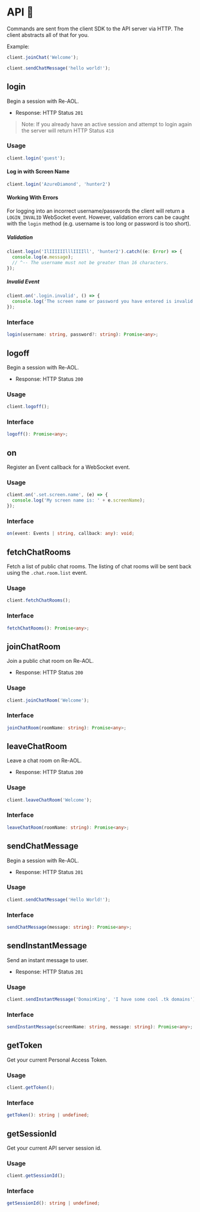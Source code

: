 # API 🔌
Commands are sent from the client SDK to the API server via HTTP. The client abstracts all of that for you.

Example:

```js
client.joinChat('Welcome');

client.sendChatMessage('hello world!');
```

## login
Begin a session with Re-AOL. 
* Response: HTTP Status `201`
> Note: If you already have an active session and attempt to login again the server will return HTTP Status `418`

### Usage
```js
client.login('guest');
```
#### Log in with Screen Name
```js
client.login('AzureDiamond', 'hunter2')
```

#### Working With Errors
For logging into an incorrect username/passwords the client will return a `LOGIN_INVALID` WebSocket event. However, validation errors can be caught with the `login` method (e.g. username is too long or password is too short).
##### Validation
```typescript
client.login('IlIIIIIIlllIIIIll', 'hunter2').catch((e: Error) => {
  console.log(e.message); 
  // ^-- The username must not be greater than 16 characters.
});
```
##### Invalid Event
```typescript
client.on('.login.invalid', () => {
  console.log('The screen name or password you have entered is invalid.');
});
```
### Interface
```typescript
login(username: string, password?: string): Promise<any>;
```

## logoff
Begin a session with Re-AOL. 
* Response: HTTP Status `200`
### Usage
```js
client.logoff();
```
### Interface
```typescript
logoff(): Promise<any>;
```

## on
Register an Event callback for a WebSocket event.
### Usage
```js
client.on('.set.screen.name', (e) => {
  console.log('My screen name is: ' + e.screenName);
});
```
### Interface
```typescript
on(event: Events | string, callback: any): void;
```

## fetchChatRooms
Fetch a list of public chat rooms. The listing of chat rooms will be sent back using the `.chat.room.list` event.
### Usage
```js
client.fetchChatRooms();
```
### Interface
```typescript
fetchChatRooms(): Promise<any>;
```

## joinChatRoom
Join a public chat room on Re-AOL.
* Response: HTTP Status `200`
### Usage
```js
client.joinChatRoom('Welcome');
```
### Interface
```typescript
joinChatRoom(roomName: string): Promise<any>;
```

## leaveChatRoom
Leave a chat room on Re-AOL.
* Response: HTTP Status `200`
### Usage
```js
client.leaveChatRoom('Welcome');
```
### Interface
```typescript
leaveChatRoom(roomName: string): Promise<any>;
```

## sendChatMessage
Begin a session with Re-AOL. 
* Response: HTTP Status `201`
### Usage
```js
client.sendChatMessage('Hello World!');
```
### Interface
```typescript
sendChatMessage(message: string): Promise<any>;
```

## sendInstantMessage
Send an instant message to user.
* Response: HTTP Status `201`
### Usage
```js
client.sendInstantMessage('DomainKing', 'I have some cool .tk domains');
```
### Interface
```typescript
sendInstantMessage(screenName: string, message: string): Promise<any>;
```

## getToken
Get your current Personal Access Token.
### Usage
```js
client.getToken();
```
### Interface
```typescript
getToken(): string | undefined;
```

## getSessionId
Get your current API server session id.
### Usage
```js
client.getSessionId();
```
### Interface
```typescript
getSessionId(): string | undefined;
```
